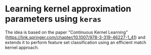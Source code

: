 # Learning kernel approximation parameters using `keras`

The idea is based on the paper "Continuous Kernel Learning" (https://link.springer.com/chapter/10.1007/978-3-319-46227-1_41) 
and extends it to perform feature set classification using an efficient match kernel approach.
